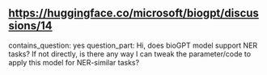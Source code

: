 ## https://huggingface.co/microsoft/biogpt/discussions/14

contains_question: yes
question_part: Hi, does bioGPT model support NER tasks? If not directly, is there any way I can tweak the parameter/code to apply this model for NER-similar tasks?